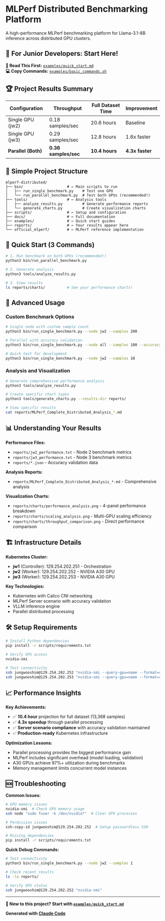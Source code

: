 # MLPerf Distributed Benchmarking Platform

A high-performance MLPerf benchmarking platform for Llama-3.1-8B inference across distributed GPU clusters.

## 🎯 For Junior Developers: Start Here!

**📖 Read This First:** [`examples/quick_start.md`](examples/quick_start.md)  
**💻 Copy Commands:** [`examples/basic_commands.sh`](examples/basic_commands.sh)

## 🏆 Project Results Summary

| Configuration | Throughput | Full Dataset Time | Improvement |
|---------------|------------|------------------|-------------|
| Single GPU (jw2) | 0.18 samples/sec | 20.6 hours | Baseline |
| Single GPU (jw3) | 0.29 samples/sec | 12.8 hours | 1.6x faster |
| **Parallel (Both)** | **0.36 samples/sec** | **10.4 hours** | **4.3x faster** |

## 📁 Simple Project Structure

```
mlperf-distributed/
├── bin/                    # ← Main scripts to run
│   ├── run_single_benchmark.py    # Test one GPU
│   └── run_parallel_benchmark.py  # Test both GPUs (recommended!)
├── tools/                  # ← Analysis tools
│   ├── analyze_results.py         # Generate performance reports
│   └── generate_charts.py         # Create visualization charts
├── scripts/                # ← Setup and configuration
├── docs/                   # ← Full documentation
├── examples/               # ← Quick start guides
├── reports/                # ← Your results appear here
└── official_mlperf/        # ← MLPerf reference implementation
```

## 🚀 Quick Start (3 Commands)

```bash
# 1. Run benchmark on both GPUs (recommended!)
python3 bin/run_parallel_benchmark.py

# 2. Generate analysis
python3 tools/analyze_results.py

# 3. View results
ls reports/charts/          # See your performance charts!
```

## 🔧 Advanced Usage

### Custom Benchmark Options
```bash
# Single node with custom sample count
python3 bin/run_single_benchmark.py --node jw2 --samples 200

# Parallel with accuracy validation
python3 bin/run_single_benchmark.py --node all --samples 100 --accuracy

# Quick test for development
python3 bin/run_single_benchmark.py --node jw2 --samples 10
```

### Analysis and Visualization
```bash
# Generate comprehensive performance analysis
python3 tools/analyze_results.py

# Create specific chart types
python3 tools/generate_charts.py --results-dir reports/

# View specific results
cat reports/MLPerf_Complete_Distributed_Analysis_*.md
```

## 📊 Understanding Your Results

**Performance Files:**
- `reports/jw2_performance.txt` - Node 2 benchmark metrics
- `reports/jw3_performance.txt` - Node 3 benchmark metrics
- `reports/*.json` - Accuracy validation data

**Analysis Reports:**
- `reports/MLPerf_Complete_Distributed_Analysis_*.md` - Comprehensive analysis

**Visualization Charts:**
- `reports/charts/performance_analysis.png` - 4-panel performance breakdown
- `reports/charts/scaling_analysis.png` - Multi-GPU scaling efficiency  
- `reports/charts/throughput_comparison.png` - Direct performance comparison

## 🏗️ Infrastructure Details

**Kubernetes Cluster:**
- **jw1** (Controller): 129.254.202.251 - Orchestration
- **jw2** (Worker): 129.254.202.252 - NVIDIA A30 GPU
- **jw3** (Worker): 129.254.202.253 - NVIDIA A30 GPU

**Key Technologies:**
- Kubernetes with Calico CNI networking
- MLPerf Server scenario with accuracy validation
- VLLM inference engine
- Parallel distributed processing

## 🛠️ Setup Requirements

```bash
# Install Python dependencies
pip install -r scripts/requirements.txt

# Verify GPU access
nvidia-smi

# Test connectivity
ssh jungwooshim@129.254.202.252 "nvidia-smi --query-gpu=name --format=csv"
ssh jungwooshim@129.254.202.253 "nvidia-smi --query-gpu=name --format=csv"
```

## 📈 Performance Insights

**Key Achievements:**
- ✅ **10.4 hour** projection for full dataset (13,368 samples)
- ✅ **4.3x speedup** through parallel processing
- ✅ **Server scenario compliance** with accuracy validation maintained
- ✅ **Production-ready** Kubernetes infrastructure

**Optimization Lessons:**
- Parallel processing provides the biggest performance gain
- MLPerf includes significant overhead (model loading, validation)
- A30 GPUs achieve 97%+ utilization during benchmarks
- Memory management limits concurrent model instances

## 🆘 Troubleshooting

**Common Issues:**
```bash
# GPU memory issues
nvidia-smi  # Check GPU memory usage
ssh node "sudo fuser -k /dev/nvidia*"  # Clear GPU processes

# Permission issues  
ssh-copy-id jungwooshim@129.254.202.252  # Setup passwordless SSH

# Missing dependencies
pip install -r scripts/requirements.txt
```

**Quick Debug Commands:**
```bash
# Test connectivity
python3 bin/run_single_benchmark.py --node jw2 --samples 1

# Check recent results
ls -la reports/

# Verify GPU status
ssh jungwooshim@129.254.202.252 "nvidia-smi"
```

---

**🎯 New to this project? Start with [`examples/quick_start.md`](examples/quick_start.md)**

**Generated with [Claude Code](https://claude.ai/code)**